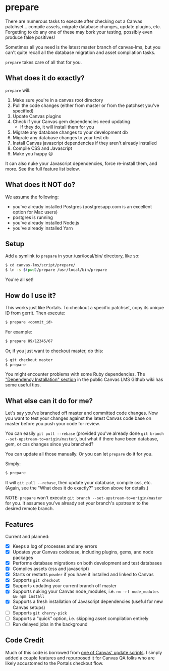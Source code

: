 # prepare

There are numerous tasks to execute after checking out a Canvas patchset...
compile assets, migrate database changes, update plugins, etc. Forgetting to do
any one of these may bork your testing, possibly even produce false positives!

Sometimes all you need is the latest master branch of canvas-lms, but you can't
quite recall all the database migration and asset compilation tasks.

`prepare` takes care of all that for you.

## What does it do exactly?

`prepare` will:

1. Make sure you're in a canvas root directory
2. Pull the code changes (either from master or from the patchset you've specified)
3. Update Canvas plugins
4. Check if your Canvas gem dependencies need updating
    * If they do, it will install them for you
5. Migrate any database changes to your development db
6. Migrate any database changes to your test db
7. Install Canvas javascript dependencies if they aren't already installed
8. Compile CSS and Javascript
9. Make you happy :smiley:

It can also nuke your Javascript dependencies, force re-install them, and more.
See the full feature list below.

## What does it NOT do?

We assume the following:

  - you've already installed Postgres (postgresapp.com is an excellent option
    for Mac users)
  - postgres is running
  - you've already installed Node.js
  - you've already installed Yarn

## Setup

Add a symlink to `prepare` in your /usr/local/bin/ directory, like so:

```bash
$ cd canvas-lms/script/prepare/
$ ln -s $(pwd)/prepare /usr/local/bin/prepare
```

You're all set!

## How do I use it?

This works just like Portals. To checkout a specific patchset, copy its unique
ID from gerrit. Then execute:

```bash
$ prepare <commit_id>
```

For example:
```bash
$ prepare 89/12345/67
```

Or, if you just want to checkout master, do this:
```bash
$ git checkout master
$ prepare
```

You might encounter problems with some Ruby dependencies. The ["Dependency
Installation" section](https://github.com/instructure/canvas-lms/wiki/Quick-Start#dependency-installation)
in the public Canvas LMS Github wiki has some useful tips.

## What else can it do for me?

Let's say you've branched off master and committed code changes. Now you want to
test your changes against the latest Canvas code base on master before you push
your code for review.

You can easily `git pull --rebase` (provided you've already done
`git branch --set-upstream-to=origin/master`), but what if there have been
database, gem, or css changes since you branched?

You can update all those manually. Or you can let `prepare` do it for you.

Simply:
```bash
$ prepare
```

It will `git pull --rebase`, then update your database, compile css, etc.
(Again, see the "What does it do exactly?" section above for details.)

NOTE: `prepare` won't execute `git branch --set-upstream-to=origin/master` for
you. It assumes you've already set your branch's upstream to the desired remote
branch.

## Features

Current and planned:

- [x] Keeps a log of processes and any errors
- [x] Updates your Canvas codebase, including plugins, gems, and node packages
- [x] Performs database migrations on both development and test databases
- [x] Compiles assets (css and javascript)
- [x] Starts or restarts `powder` if you have it installed and linked to Canvas
- [x] Supports `git checkout`
- [x] Supports updating your current branch off master
- [x] Supports nuking your Canvas node_modules, i.e. `rm -rf node_modules && npm install`
- [x] Supports a fresh installation of Javascript dependencies (useful for new Canvas setups)
- [ ] Supports `git cherry-pick`
- [ ] Supports a "quick" option, i.e. skipping asset compilation entirely
- [ ] Run delayed jobs in the background

## Code Credit

Much of this code is borrowed from [one of Canvas' update scripts](https://github.com/instructure/canvas-lms/blob/stable/script/canvas_update).
I simply added a couple features and repurposed it for Canvas QA folks who are
likely accustomed to the Portals checkout flow.
